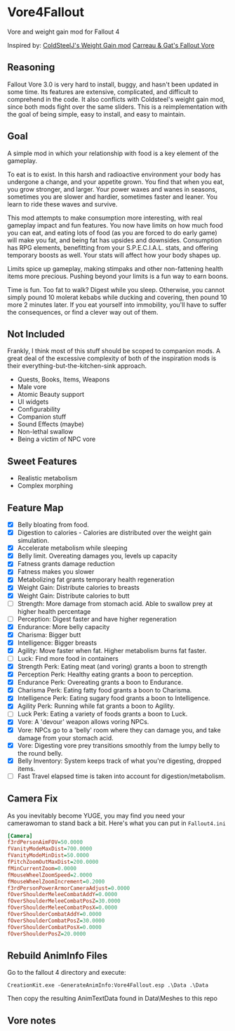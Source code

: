 # Vore4Fallout
 Vore and weight gain mod for Fallout 4

Inspired by:
[ColdSteelJ's Weight Gain mod](https://www.deviantart.com/coldsteelj/art/Fallout-4-WeightGain-mod-ssbbw-730902010)
[Carreau & Gat's Fallout Vore](https://aryion.com/forum/viewtopic.php?f=79&t=58266)

## Reasoning
Fallout Vore 3.0 is very hard to install, buggy, and hasn't been updated in some time. Its features are extensive, complicated, and difficult to comprehend in the code. It also conflicts with Coldsteel's weight gain mod, since both mods fight over the same sliders. This is a reimplementation with the goal of being simple, easy to install, and easy to maintain.

## Goal
A simple mod in which your relationship with food is a key element of the gameplay. 

To eat is to exist. In this harsh and radioactive environment your body has undergone a change, and your appetite grown. You find that when you eat, you grow stronger, and larger. Your power waxes and wanes in seasons, sometimes you are slower and hardier, sometimes faster and leaner. You learn to ride these waves and survive.

This mod attempts to make consumption more interesting, with real gameplay impact and fun features. You now have limits on how much food you can eat, and eating lots of food (as you are forced to do early game) will make you fat, and being fat has upsides and downsides. Consumption has RPG elements, benefitting from your S.P.E.C.I.A.L. stats, and offering temporary boosts as well. Your stats will affect how your body shapes up.

Limits spice up gameplay, making stimpaks and other non-fattening health items more precious. Pushing beyond your limits is a fun way to earn boons.

Time is fun. Too fat to walk? Digest while you sleep. Otherwise, you cannot simply pound 10 molerat kebabs while ducking and covering, then pound 10 more 2 minutes later. If you eat yourself into immobility, you'll have to suffer the consequences, or find a clever way out of them.

## Not Included
Frankly, I think most of this stuff should be scoped to companion mods. A great deal of the excessive complexity of both of the inspiration mods is their everything-but-the-kitchen-sink approach. 

* Quests, Books, Items, Weapons
* Male vore
* Atomic Beauty support
* UI widgets
* Configurability
* Companion stuff
* Sound Effects (maybe)
* Non-lethal swallow
* Being a victim of NPC vore

## Sweet Features
* Realistic metabolism
* Complex morphing

## Feature Map
- [x] Belly bloating from food.
- [x] Digestion to calories - Calories are distributed over the weight gain simulation.
- [x] Accelerate metabolism while sleeping
- [x] Belly limit. Overeating damages you, levels up capacity
- [x] Fatness grants damage reduction
- [x] Fatness makes you slower
- [x] Metabolizing fat grants temporary health regeneration
- [x] Weight Gain: Distribute calories to breasts
- [x] Weight Gain: Distribute calories to butt
- [ ] Strength: More damage from stomach acid. Able to swallow prey at higher health percentage
- [ ] Perception: Digest faster and have higher regeneration
- [x] Endurance: More belly capacity
- [x] Charisma: Bigger butt
- [x] Intelligence: Bigger breasts
- [x] Agility: Move faster when fat. Higher metabolism burns fat faster.
- [ ] Luck: Find more food in containers
- [x] Strength Perk: Eating meat (and voring) grants a boon to strength
- [x] Perception Perk: Healthy eating grants a boon to perception.
- [x] Endurance Perk: Overeating grants a boon to Endurance.
- [x] Charisma Perk: Eating fatty food grants a boon to Charisma.
- [x] Intelligence Perk: Eating sugary food grants a boon to Intelligence.
- [x] Agility Perk: Running while fat grants a boon to Agility.
- [ ] Luck Perk: Eating a variety of foods grants a boon to Luck.
- [x] Vore: A 'devour' weapon allows voring NPCs.
- [x] Vore: NPCs go to a 'belly' room where they can damage you, and take damage from your stomach acid.
- [x] Vore: Digesting vore prey transitions smoothly from the lumpy belly to the round belly.
- [x] Belly Inventory: System keeps track of what you're digesting, dropped items.
- [ ] Fast Travel elapsed time is taken into account for digestion/metabolism.

## Camera Fix
As you inevitably become YUGE, you may find you need your camerawoman to stand back a bit. Here's what you can put in `Fallout4.ini`
```ini
[Camera]
f3rdPersonAimFOV=50.0000
fVanityModeMaxDist=700.0000
fVanityModeMinDist=50.0000
fPitchZoomOutMaxDist=200.0000
fMinCurrentZoom=0.0000
fMouseWheelZoomSpeed=2.0000
fMouseWheelZoomIncrement=0.2000
f3rdPersonPowerArmorCameraAdjust=0.0000
fOverShoulderMeleeCombatAddY=0.0000
fOverShoulderMeleeCombatPosZ=30.0000 
fOverShoulderMeleeCombatPosX=0.0000
fOverShoulderCombatAddY=0.0000
fOverShoulderCombatPosZ=30.0000
fOverShoulderCombatPosX=0.0000
fOverShoulderPosZ=20.0000
```

## Rebuild AnimInfo Files
Go to the fallout 4 directory and execute:
```
CreationKit.exe -GenerateAnimInfo:Vore4Fallout.esp .\Data .\Data
```
Then copy the resulting AnimTextData found in Data\Meshes to this repo

## Vore notes